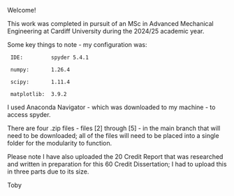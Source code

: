 Welcome!

This work was completed in pursuit of an MSc in Advanced Mechanical Engineering at Cardiff University during the 2024/25 academic year.

Some key things to note - my configuration was:

     IDE:         spyder 5.4.1
  
     numpy:       1.26.4
  
     scipy:       1.11.4
  
     matplotlib:  3.9.2

I used Anaconda Navigator - which was downloaded to my machine - to access spyder.

There are four .zip files - files [2] through [5] - in the main branch that will need to be downloaded;
all of the files will need to be placed into a single folder for the modularity
to function.

Please note I have also uploaded the 20 Credit Report that was researched
and written in preparation for this 60 Credit Dissertation; I had to upload
this in three parts due to its size.

Toby
